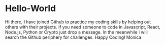 # Hello-World
Hi there,
I have joined Github to practice my coding skills by helping out others with their projects. If you need someone to code in Javascript, React, Node.js, Python or Crypto just drop a message. In the meanwhile I will search the Github periphery for challenges.
Happy Coding!
Monica
